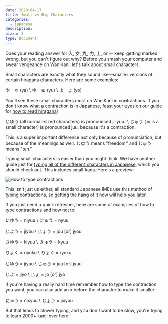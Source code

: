 ```yaml
---
date: 2020-04-17
title: Small vs Big Characters
categories:
  - japanese
description:
pizza: 3
type: Document
---
```


Does your reading answer for 入, 女, 九, 力, 上, or 十 keep getting marked wrong, but you can't figure out why? Before you smash your computer and swear vengeance on WaniKani, let's talk about small characters.

Small characters are exactly what they sound like—smaller versions of certain hiragana characters. Here are some examples:

や　ゃ (ya) \\
ゆ　ゅ (yu) \\
よ　ょ (yo)

You'll see these small characters most on WaniKani in contractions. If you don't know what a contraction is in Japanese, feast your eyes on our guide for [how to read hiragana](https://www.tofugu.com/japanese/learn-hiragana/)!

じゆう (all normal-sized characters) is pronounced ji-yuu. \\
じゅう (ゅ is a small character) is pronounced juu, because it's a contraction.

This is a super important difference not only because of pronunciation, but because of the meanings as well. じゆう means "freedom" and じゅう means "ten."

Typing small characters is easier than you might think. We have another guide just for [typing all of the different characters in Japanese](https://www.tofugu.com/japanese/how-to-type-in-japanese/), which you should check out. This includes small kana. Here's a preview:

![How to type contractions](/images/how-to-type-contractions.png)

This isn't just us either, all standard Japanese IMEs use this method of typing contractions, so getting the hang of it now will help you later.

If you just need a quick refresher, here are some of examples of how to type contractions and how not to:

にゆう = niyuu \\
にゅう = nyuu

じよう = jiyou \\
じょう = jou [or] jyou

きゆう = kiyuu \\
きゅう = kyuu

りよく = riyoku \\
りょく = ryoku

じゆう = jiyuu \\
じゅう = juu [or] jyuu

じよ = jiyo \\
じょ = jo [or] jyo

If you're having a really hard time remember how to type the contraction you want, you can also add an x before the character to make it smaller:

にゅう = nixyuu \\
じょう = jixyou

But that leads to slower typing, and you don't want to be slow, you're trying to learn 2000+ kanji over here!

